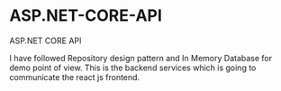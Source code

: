 # ASP.NET-CORE-API
ASP.NET CORE API


I have followed Repository design pattern and In Memory Database for demo point of view. This is the backend services which is going to communicate the react js frontend.


